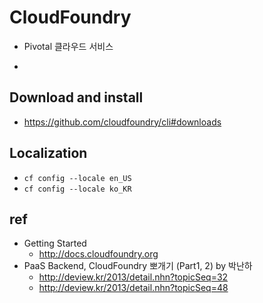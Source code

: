 # CloudFoundry

- Pivotal 클라우드 서비스
*


## Download and install
- https://github.com/cloudfoundry/cli#downloads

## Localization
- `cf config --locale en_US`
- `cf config --locale ko_KR`



## ref

- Getting Started
  * http://docs.cloudfoundry.org
- PaaS Backend, CloudFoundry 뽀개기 (Part1, 2) by 박난하
  * http://deview.kr/2013/detail.nhn?topicSeq=32
  * http://deview.kr/2013/detail.nhn?topicSeq=48
